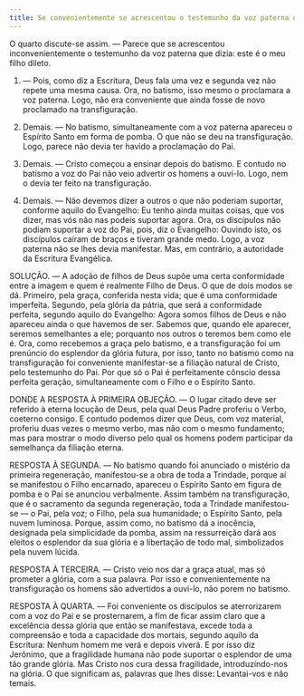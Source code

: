 ```yaml
---
title: Se convenientemente se acrescentou o testemunho da voz paterna que dizia Este é o meu filho dileto
---
```


O quarto discute-se assim. — Parece que se acrescentou inconvenientemente o testemunho da voz paterna que dizia: este é o meu filho dileto.  

1. — Pois, como diz a Escritura, Deus fala uma vez e segunda vez não repete uma mesma causa. Ora, no batismo, isso mesmo o proclamara a voz paterna. Logo, não era conveniente que ainda fosse de novo proclamado na transfiguração.  

2. Demais. — No batismo, simultaneamente com a voz paterna apareceu o Espírito Santo em forma de pomba. O que não se deu na transfiguração. Logo, parece não devia ter havido a proclamação do Pai.  

3. Demais. — Cristo começou a ensinar depois do batismo. E contudo no batismo a voz do Pai não veio advertir os homens a ouví-Io. Logo, nem o devia ter feito na transfiguração.  

4. Demais. — Não devemos dizer a outros o que não poderiam suportar, conforme aquilo do Evangelho: Eu tenho ainda muitas coisas, que vos dizer, mas vós não nas podeis suportar agora. Ora, os discípulos não podiam suportar a voz do Pai, pois, diz o Evangelho: Ouvindo isto, os discípulos caíram de braços e tiveram grande medo. Logo, a voz paterna não se lhes devia manifestar.  Mas, em contrário, a autoridade da Escritura Evangélica.  

SOLUÇÃO. — A adoção de filhos de Deus supõe uma certa conformidade entre a imagem e quem é realmente Filho de Deus. O que de dois modos se dá. Primeiro, pela graça, conferida nesta vida; que é uma conformidade imperfeita. Segundo, pela glória da pátria, que será a conformidade perfeita, segundo aquilo do Evangelho: Agora somos filhos de Deus e não apareceu ainda o que havemos de ser. Sabemos que, quando ele aparecer, seremos semelhantes a ele; porquanto nos outros o teremos bem como ele é. Ora, como recebemos a graça pelo batismo, e a transfiguração foi um prenúncio do esplendor da glória futura, por isso, tanto no batismo como na transfiguração foi conveniente manifestar-se a filiação natural de Cristo, pelo testemunho do Pai. Por que só o Pai é perfeitamente cônscio dessa perfeita geração, simultaneamente com o Filho e o Espírito Santo.  

DONDE A RESPOSTA À PRIMEIRA OBJEÇÃO. — O lugar citado deve ser referido à eterna locução de Deus, pela qual Deus Padre proferiu o Verbo, coeterno consigo. E contudo podemos dizer que Deus, com voz material, proferiu duas vezes o mesmo verbo, mas não com o mesmo fundamento; mas para mostrar o modo diverso pelo qual os homens podem participar da semelhança da filiação eterna.  

RESPOSTA À SEGUNDA. — No batismo quando foi anunciado o mistério da primeira regeneração, manifestou-se a obra de toda a Trindade, porque aí se manifestou o Filho encarnado, apareceu o Espírito Santo em figura de pomba e o Pai se anunciou verbalmente. Assim também na transfiguração, que é o sacramento da segunda regeneração, toda a Trindade manifestou-se — o Pai, pela voz; o Filho, pela sua humanidade; o Espírito Santo, pela nuvem luminosa. Porque, assim como, no batismo dá a inocência, designada pela simplicidade da pomba, assim na ressurreição dará aos eleitos o esplendor da sua glória e a libertação de todo mal, simbolizados pela nuvem lúcida. 

RESPOSTA À TERCEIRA. — Cristo veio nos dar a graça atual, mas só prometer a glória, com a sua palavra. Por isso e convenientemente na transfiguração os homens são advertidos a ouvi-lo, não porem no batismo.  

RESPOSTA À QUARTA. — Foi conveniente os discípulos se aterrorizarem com a voz do Pai e se prosternarem, a fim de ficar assim claro que a excelência dessa glória que então se manifestava, excede toda a compreensão e toda a capacidade dos mortais, segundo aquilo da Escritura: Nenhum homem me verá e depois viverá. E por isso diz Jerônimo, que a fragilidade humana não pode suportar o esplendor de uma tão grande glória. Mas Cristo nos cura dessa fragilidade, introduzindo-nos na glória. O que significam as, palavras que lhes disse: Levantai-vos e não temais.